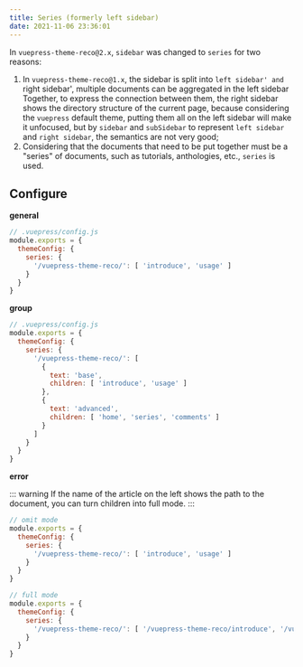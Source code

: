```yaml
---
title: Series (formerly left sidebar)
date: 2021-11-06 23:36:01
---
```


In `vuepress-theme-reco@2.x`, `sidebar` was changed to `series` for two reasons:

1. In `vuepress-theme-reco@1.x`, the sidebar is split into `left sidebar' and `right sidebar', multiple documents can be aggregated in the left sidebar Together, to express the connection between them, the right sidebar shows the directory structure of the current page, because considering the `vuepress` default theme, putting them all on the left sidebar will make it unfocused, but by `sidebar` and `subSidebar` to represent `left sidebar` and `right sidebar`, the semantics are not very good;
2. Considering that the documents that need to be put together must be a "series" of documents, such as tutorials, anthologies, etc., `series` is used.

## Configure

**general**

``` js
// .vuepress/config.js
module.exports = {
  themeConfig: {
    series: {
      '/vuepress-theme-reco/': [ 'introduce', 'usage' ]
    }
  }
}
```

**group**

```js
// .vuepress/config.js
module.exports = {
  themeConfig: {
    series: {
      '/vuepress-theme-reco/': [
        {
          text: 'base',
          children: [ 'introduce', 'usage' ]
        },
        {
          text: 'advanced',
          children: [ 'home', 'series', 'comments' ]
        }
      ]
    }
  }
}
```

**error**

::: warning
If the name of the article on the left shows the path to the document, you can turn children into full mode.
:::

```js
// omit mode
module.exports = {
  themeConfig: {
    series: {
      '/vuepress-theme-reco/': [ 'introduce', 'usage' ]
    }
  }
}

// full mode
module.exports = {
  themeConfig: {
    series: {
      '/vuepress-theme-reco/': [ '/vuepress-theme-reco/introduce', '/vuepress-theme-reco/usage' ]
    }
  }
}
```
